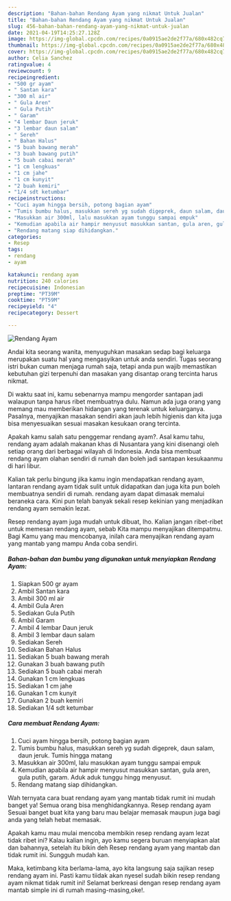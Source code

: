 ```yaml
---
description: "Bahan-bahan Rendang Ayam yang nikmat Untuk Jualan"
title: "Bahan-bahan Rendang Ayam yang nikmat Untuk Jualan"
slug: 456-bahan-bahan-rendang-ayam-yang-nikmat-untuk-jualan
date: 2021-04-19T14:25:27.128Z
image: https://img-global.cpcdn.com/recipes/0a0915ae2de2f77a/680x482cq70/rendang-ayam-foto-resep-utama.jpg
thumbnail: https://img-global.cpcdn.com/recipes/0a0915ae2de2f77a/680x482cq70/rendang-ayam-foto-resep-utama.jpg
cover: https://img-global.cpcdn.com/recipes/0a0915ae2de2f77a/680x482cq70/rendang-ayam-foto-resep-utama.jpg
author: Celia Sanchez
ratingvalue: 4
reviewcount: 9
recipeingredient:
- "500 gr ayam"
- " Santan kara"
- "300 ml air"
- " Gula Aren"
- " Gula Putih"
- " Garam"
- "4 lembar Daun jeruk"
- "3 lembar daun salam"
- " Sereh"
- " Bahan Halus"
- "5 buah bawang merah"
- "3 buah bawang putih"
- "5 buah cabai merah"
- "1 cm lengkuas"
- "1 cm jahe"
- "1 cm kunyit"
- "2 buah kemiri"
- "1/4 sdt ketumbar"
recipeinstructions:
- "Cuci ayam hingga bersih, potong bagian ayam"
- "Tumis bumbu halus, masukkan sereh yg sudah digeprek, daun salam, daun jeruk. Tumis hingga matang"
- "Masukkan air 300ml, lalu masukkan ayam tunggu sampai empuk"
- "Kemudian apabila air hampir menyusut masukkan santan, gula aren, gula putih, garam. Aduk aduk tunggu hingg menyusut."
- "Rendang matang siap dihidangkan."
categories:
- Resep
tags:
- rendang
- ayam

katakunci: rendang ayam 
nutrition: 240 calories
recipecuisine: Indonesian
preptime: "PT39M"
cooktime: "PT59M"
recipeyield: "4"
recipecategory: Dessert

---
```



![Rendang Ayam](https://img-global.cpcdn.com/recipes/0a0915ae2de2f77a/680x482cq70/rendang-ayam-foto-resep-utama.jpg)

Andai kita seorang wanita, menyuguhkan masakan sedap bagi keluarga merupakan suatu hal yang mengasyikan untuk anda sendiri. Tugas seorang istri bukan cuman menjaga rumah saja, tetapi anda pun wajib memastikan kebutuhan gizi terpenuhi dan masakan yang disantap orang tercinta harus nikmat.

Di waktu  saat ini, kamu sebenarnya mampu mengorder santapan jadi walaupun tanpa harus ribet membuatnya dulu. Namun ada juga orang yang memang mau memberikan hidangan yang terenak untuk keluarganya. Pasalnya, menyajikan masakan sendiri akan jauh lebih higienis dan kita juga bisa menyesuaikan sesuai masakan kesukaan orang tercinta. 



Apakah kamu salah satu penggemar rendang ayam?. Asal kamu tahu, rendang ayam adalah makanan khas di Nusantara yang kini disenangi oleh setiap orang dari berbagai wilayah di Indonesia. Anda bisa membuat rendang ayam olahan sendiri di rumah dan boleh jadi santapan kesukaanmu di hari libur.

Kalian tak perlu bingung jika kamu ingin mendapatkan rendang ayam, lantaran rendang ayam tidak sulit untuk didapatkan dan juga kita pun boleh membuatnya sendiri di rumah. rendang ayam dapat dimasak memalui beraneka cara. Kini pun telah banyak sekali resep kekinian yang menjadikan rendang ayam semakin lezat.

Resep rendang ayam juga mudah untuk dibuat, lho. Kalian jangan ribet-ribet untuk memesan rendang ayam, sebab Kita mampu menyajikan ditempatmu. Bagi Kamu yang mau mencobanya, inilah cara menyajikan rendang ayam yang mantab yang mampu Anda coba sendiri.

<!--inarticleads1-->

##### Bahan-bahan dan bumbu yang digunakan untuk menyiapkan Rendang Ayam:

1. Siapkan 500 gr ayam
1. Ambil  Santan kara
1. Ambil 300 ml air
1. Ambil  Gula Aren
1. Sediakan  Gula Putih
1. Ambil  Garam
1. Ambil 4 lembar Daun jeruk
1. Ambil 3 lembar daun salam
1. Sediakan  Sereh
1. Sediakan  Bahan Halus
1. Sediakan 5 buah bawang merah
1. Gunakan 3 buah bawang putih
1. Sediakan 5 buah cabai merah
1. Gunakan 1 cm lengkuas
1. Sediakan 1 cm jahe
1. Gunakan 1 cm kunyit
1. Gunakan 2 buah kemiri
1. Sediakan 1/4 sdt ketumbar




<!--inarticleads2-->

##### Cara membuat Rendang Ayam:

1. Cuci ayam hingga bersih, potong bagian ayam
1. Tumis bumbu halus, masukkan sereh yg sudah digeprek, daun salam, daun jeruk. Tumis hingga matang
1. Masukkan air 300ml, lalu masukkan ayam tunggu sampai empuk
1. Kemudian apabila air hampir menyusut masukkan santan, gula aren, gula putih, garam. Aduk aduk tunggu hingg menyusut.
1. Rendang matang siap dihidangkan.




Wah ternyata cara buat rendang ayam yang mantab tidak rumit ini mudah banget ya! Semua orang bisa menghidangkannya. Resep rendang ayam Sesuai banget buat kita yang baru mau belajar memasak maupun juga bagi anda yang telah hebat memasak.

Apakah kamu mau mulai mencoba membikin resep rendang ayam lezat tidak ribet ini? Kalau kalian ingin, ayo kamu segera buruan menyiapkan alat dan bahannya, setelah itu bikin deh Resep rendang ayam yang mantab dan tidak rumit ini. Sungguh mudah kan. 

Maka, ketimbang kita berlama-lama, ayo kita langsung saja sajikan resep rendang ayam ini. Pasti kamu tiidak akan nyesel sudah bikin resep rendang ayam nikmat tidak rumit ini! Selamat berkreasi dengan resep rendang ayam mantab simple ini di rumah masing-masing,oke!.

